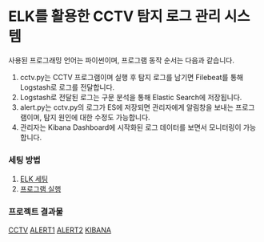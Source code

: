 # ELK를 활용한 CCTV 탐지 로그 관리 시스템
사용된 프로그래밍 언어는 파이썬이며, 프로그램 동작 순서는 다음과 같습니다.
1. cctv.py는 CCTV 프로그램이며 실행 후 탐지 로그를 남기면 Filebeat를 통해 Logstash로 로그를 전달합니다.
2. Logstash로 전달된 로그는 구문 분석을 통해 Elastic Search에 저장됩니다.
3. alert.py는 cctv.py의 로그가 ES에 저장되면 관리자에게 알림창을 보내는 프로그램이며, 탐지 원인에 대한 수정도 가능합니다.
4. 관리자는 Kibana Dashboard에 시작화된 로그 데이터를 보면서 모니터링이 가능합니다.

### 세팅 방법
1. [ELK 세팅](https://github.com/heisyoung/ELK-Project/blob/master/CCTV/ELK%20%EC%84%B8%ED%8C%85.md)
2. [프로그램 실행](https://github.com/heisyoung/ELK-Project/blob/master/CCTV/%ED%94%84%EB%A1%9C%EA%B7%B8%EB%9E%A8%20%EC%84%B8%ED%8C%85.md)

### 프로젝트 결과물
[CCTV](https://github.com/heisyoung/ELK-Project/blob/master/CCTV/image/1.JPG)
[ALERT1](https://github.com/heisyoung/ELK-Project/blob/master/CCTV/image/2.JPG)
[ALERT2](https://github.com/heisyoung/ELK-Project/blob/master/CCTV/image/2_2.JPG)
[KIBANA](https://github.com/heisyoung/ELK-Project/blob/master/CCTV/image/3.JPG)
